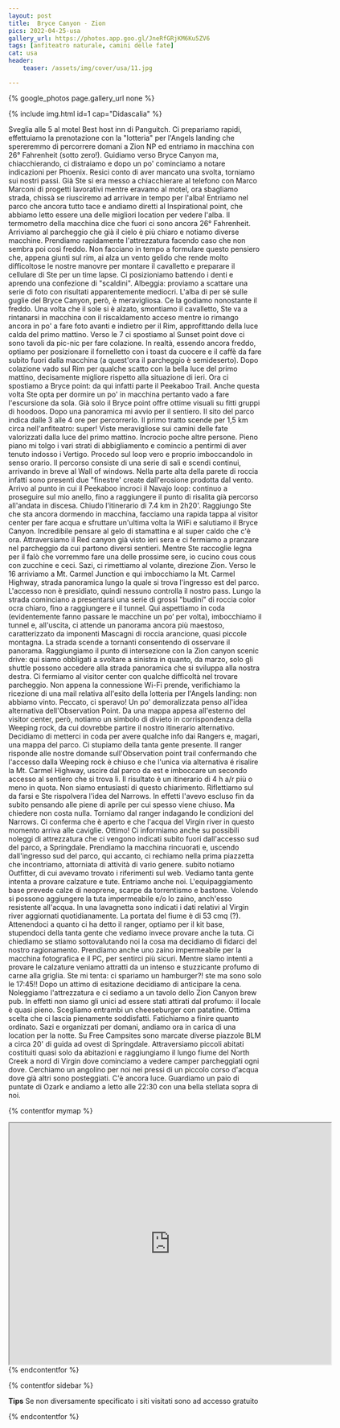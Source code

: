 ```yaml
---
layout: post
title:  Bryce Canyon - Zion
pics: 2022-04-25-usa
gallery_url: https://photos.app.goo.gl/JneRfGRjKM6Ku5ZV6
tags: [anfiteatro naturale, camini delle fate]
cat: usa
header:
    teaser: /assets/img/cover/usa/11.jpg

---
```


{% google_photos page.gallery_url none %}

{% include img.html id=1 cap="Didascalia" %}

Sveglia alle 5 al motel Best host inn di Panguitch. Ci prepariamo rapidi, effettuiamo la prenotazione con la "lotteria" per l'Angels landing che spereremmo di percorrere domani a Zion NP ed entriamo in macchina con 26° Fahrenheit (sotto zero!). Guidiamo verso Bryce Canyon ma, chiacchierando, ci distraiamo e dopo un po' cominciamo a notare indicazioni per Phoenix. Resici conto di aver mancato una svolta, torniamo sui nostri passi. Già Ste si era messo a chiacchierare al telefono con Marco Marconi di progetti lavorativi mentre eravamo al motel, ora sbagliamo strada, chissà se riusciremo ad arrivare in tempo per l'alba! Entriamo nel parco che ancora tutto tace e andiamo diretti al Inspirational point, che abbiamo letto essere una delle migliori location per vedere l'alba. Il termometro della macchina dice che fuori ci sono ancora 26° Fahrenheit. Arriviamo al parcheggio che già il cielo è più chiaro e notiamo diverse macchine. Prendiamo rapidamente l'attrezzatura facendo caso che non sembra poi così freddo. Non facciano in tempo a formulare questo pensiero che, appena giunti sul rim, ai alza un vento gelido che rende molto difficoltose le nostre manovre per montare il cavalletto e preparare il cellulare di Ste per un time lapse. Ci posizioniamo battendo i denti e aprendo una confezione di "scaldini". Albeggia: proviamo a scattare una serie di foto con risultati apparentemente mediocri. L'alba di per sé sulle guglie del Bryce Canyon, però, è meravigliosa. Ce la godiamo nonostante il freddo. Una volta che il sole si è alzato, smontiamo il cavalletto, Ste va a rintanarsi in macchina con il riscaldamento acceso mentre io rimango ancora in po' a fare foto avanti e indietro per il Rim, approfittando della luce calda del primo mattino. Verso le 7 ci spostiamo al Sunset point dove ci sono tavoli da pic-nic per fare colazione. In realtà, essendo ancora freddo, optiamo per posizionare il fornelletto con i toast da cuocere e il caffè da fare subito fuori dalla macchina (a quest'ora il parcheggio è semideserto). Dopo colazione vado sul Rim per qualche scatto con la bella luce del primo mattino, decisamente migliore rispetto alla situazione di ieri. Ora ci spostiamo a Bryce point: da qui infatti parte il Peekaboo Trail. Anche questa volta Ste opta per dormire un po' in macchina pertanto vado a fare l'escursione da sola. Già solo il Bryce point offre ottime visuali su fitti gruppi di hoodoos. Dopo una panoramica mi avvio per il sentiero. Il sito del parco indica dalle 3 alle 4 ore per percorrerlo. Il primo tratto scende per 1,5 km circa nell'anfiteatro: super! Viste meravigliose sui camini delle fate valorizzati dalla luce del primo mattino. Incrocio poche altre persone. Pieno piano mi tolgo i vari strati di abbigliamento e comincio a pentirmi di aver tenuto indosso i Vertigo. Procedo sul loop vero e proprio imboccandolo in senso orario. Il percorso consiste di una serie di sali e scendi continui, arrivando in breve al Wall of windows. Nella parte alta della parete di roccia infatti sono presenti due "finestre' create dall'erosione prodotta dal vento. Arrivo al punto in cui il Peekaboo incroci il Navajo loop: continuo a proseguire sul mio anello, fino a raggiungere il punto di risalita già percorso all'andata in discesa. Chiudo l'itinerario di 7.4 km in 2h20'. Raggiungo Ste che sta ancora dormendo in macchina, facciamo una rapida tappa al visitor center per fare acqua e sfruttare un'ultima volta la WiFi e salutiamo il Bryce Canyon.
Incredibile pensare al gelo di stamattina e al super caldo che c'è ora. Attraversiamo il Red canyon già visto ieri sera e ci fermiamo a pranzare nel parcheggio da cui partono diversi sentieri. Mentre Ste raccoglie legna per il falò che vorremmo fare una delle prossime sere, io cucino cous cous con zucchine e ceci. Sazi, ci rimettiamo al volante, direzione Zion.
Verso le 16 arriviamo a Mt. Carmel Junction e qui imbocchiamo la Mt. Carmel Highway, strada panoramica lungo la quale si trova l'ingresso est del parco. L'accesso non è presidiato, quindi nessuno controlla il nostro pass. Lungo la strada cominciano a presentarsi una serie di grossi "budini" di roccia color ocra chiaro, fino a raggiungere e il tunnel. Qui aspettiamo in coda (evidentemente fanno passare le macchine un po’ per volta), imbocchiamo il tunnel e, all'uscita, ci attende un panorama ancora più maestoso, caratterizzato da imponenti Mascagni di roccia arancione, quasi piccole montagna. La strada scende a tornanti consentendo di osservare il panorama. Raggiungiamo il punto di intersezione con la Zion canyon scenic drive: qui siamo obbligati a svoltare a sinistra in quanto, da marzo, solo gli shuttle possono accedere alla strada panoramica che si sviluppa alla nostra destra. Ci fermiamo al visitor center con qualche difficoltà nel trovare parcheggio. Non appena la connessione Wi-Fi prende, verifichiamo la ricezione di una mail relativa all'esito della lotteria per l'Angels landing: non abbiamo vinto. Peccato, ci speravo! Un po' demoralizzata penso all'idea alternativa dell'Observation Point. Da una mappa appesa all'esterno del visitor center, però, notiamo un simbolo di divieto in corrispondenza della Weeping rock, da cui dovrebbe partire il nostro itinerario alternativo. Decidiamo di metterci in coda per avere qualche info dai Rangers e, magari, una mappa del parco. Ci stupiamo della tanta gente presente. Il ranger risponde alle nostre domande sull'Observation point trail confermando che l'accesso dalla Weeping rock è chiuso e che l'unica via alternativa é risalire la Mt. Carmel Highway, uscire dal parco da est e imboccare un secondo accesso al sentiero che si trova lì. Il risultato è un itinerario di 4 h a/r più o meno in quota. Non siamo entusiasti di questo chiarimento. Riflettiamo sul da farsi e Ste rispolvera l'idea del Narrows. In effetti l'avevo escluso fin da subito pensando alle piene di aprile per cui spesso viene chiuso. Ma chiedere non costa nulla. Torniamo dal ranger indagando le condizioni del Narrows. Ci conferma che è aperto e che l'acqua del Virgin river in questo momento arriva alle caviglie. Ottimo! Ci informiamo anche su possibili noleggi di attrezzatura che ci vengono indicati subito fuori dall'accesso sud del parco, a Springdale. Prendiamo la macchina rincuorati e, uscendo dall'ingresso sud del parco, qui accanto, ci rechiamo nella prima piazzetta che incontriamo, attorniata di attività di vario genere. subito notiamo Outfitter, di cui avevamo trovato i riferimenti sul web. Vediamo tanta gente intenta a provare calzature e tute. Entriamo anche noi. L'equipaggiamento base prevede calze di neoprene, scarpe da torrentismo e bastone. Volendo si possono aggiungere la tuta impermeabile e/o lo zaino, anch'esso resistente all'acqua. In una lavagnetta sono indicati i dati relativi al Virgin river aggiornati quotidianamente. La portata del fiume è di 53 cmq (?). Attenendoci a quanto ci ha detto il ranger, optiamo per il kit base, stupendoci della tanta gente che vediamo invece provare anche la tuta. Ci chiediamo se stiamo sottovalutando noi la cosa ma decidiamo di fidarci del nostro ragionamento. Prendiamo anche uno zaino impermeabile per la macchina fotografica e il PC, per sentirci più sicuri. Mentre siamo intenti a provare le calzature veniamo attratti da un intenso e stuzzicante profumo di carne alla griglia. Ste mi tenta: ci spariamo un hamburger?! ste ma sono solo le 17:45!! Dopo un attimo di esitazione decidiamo di anticipare la cena. Noleggiamo l'attrezzatura e ci sediamo a un tavolo dello Zion Canyon brew pub. In effetti non siamo gli unici ad essere stati attirati dal profumo: il locale è quasi pieno. Scegliamo entrambi un cheeseburger con patatine. Ottima scelta che ci lascia pienamente soddisfatti. Fatichiamo a finire quanto ordinato. Sazi e organizzati per domani, andiamo ora in carica di una location per la notte. Su Free Campsites sono marcate diverse piazzole BLM a circa 20' di guida ad ovest di Springdale. Attraversiamo piccoli abitati costituiti quasi solo da abitazioni e raggiungiamo il lungo fiume del North Creek a nord di Virgin dove cominciamo a vedere camper parcheggiati ogni dove. Cerchiamo un angolino per noi nei pressi di un piccolo corso d'acqua dove già altri sono posteggiati. C'è ancora luce. Guardiamo un paio di puntate di Ozark e andiamo a letto alle 22:30 con una bella stellata sopra di noi.

{% contentfor mymap %}
<iframe src="https://www.google.com/maps/d/embed?mid=13YeL8fLlnIYCt2xclNAM5_L1A6vVh6k&ehbc=2E312F" width="640" height="480"></iframe>
{% endcontentfor %}

{% contentfor sidebar %}

**Tips**
Se non diversamente specificato i siti visitati sono ad accesso gratuito

{% endcontentfor %}